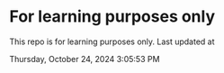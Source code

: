 # For learning purposes only
This repo is for learning purposes only.
Last updated at

Thursday, October 24, 2024 3:05:53 PM

